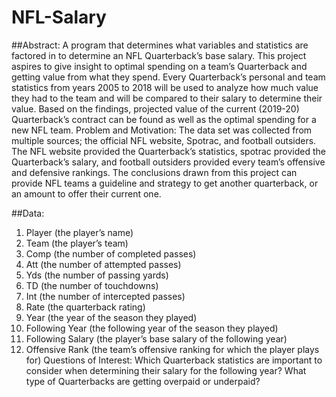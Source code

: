 # NFL-Salary
##Abstract:
A program that determines what variables and statistics are factored in to determine an NFL
Quarterback’s base salary. This project aspires to give insight to optimal spending on a team’s
Quarterback and getting value from what they spend. Every Quarterback’s personal and team
statistics from years 2005 to 2018 will be used to analyze how much value they had to the team
and will be compared to their salary to determine their value. Based on the findings, projected
value of the current (2019-20) Quarterback’s contract can be found as well as the optimal
spending for a new NFL team.
Problem and Motivation:
The data set was collected from multiple sources; the official NFL website, Spotrac, and football
outsiders. The NFL website provided the Quarterback’s statistics, spotrac provided the
Quarterback’s salary, and football outsiders provided every team’s offensive and defensive
rankings. The conclusions drawn from this project can provide NFL teams a guideline and
strategy to get another quarterback, or an amount to offer their current one.

##Data:
1. Player (the player’s name)
2. Team (the player’s team)
3. Comp (the number of completed passes)
4. Att (the number of attempted passes)
5. Yds (the number of passing yards)
6. TD (the number of touchdowns)
7. Int (the number of intercepted passes)
8. Rate (the quarterback rating)
9. Year (the year of the season they played)
10. Following Year (the following year of the season they played)
11. Following Salary (the player’s base salary of the following year)
12. Offensive Rank (the team’s offensive ranking for which the player plays for)
Questions of Interest:
Which Quarterback statistics are important to consider when determining their salary for
the following year? What type of Quarterbacks are getting overpaid or underpaid?
